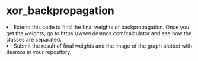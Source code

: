 # xor_backpropagation
<li>
Extend this code to find the final weights of backpropagation. Once you get the weights, go to https://www.desmos.com/calculator and see how the classes are separated.

<li>
Submit the result of final weights and the image of the graph plotted with desmos in your repository.

